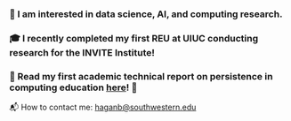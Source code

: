 ### :brain: I am interested in data science, AI, and computing research.
### :mortar_board: I recently completed my first REU at UIUC conducting research for the INVITE Institute!

### 🐍 Read my first academic technical report on persistence in computing education <a href="https://besshagan.github.io/files/finalreport.pdf">here</a>! 🐼

:mailbox_with_mail: How to contact me: haganb@southwestern.edu

<!--
**besshagan/besshagan** is a ✨ _special_ ✨ repository because its `README.md` (this file) appears on your GitHub profile.

Here are some ideas to get you started:

- 🔭 I’m currently working on ...
- 🌱 I’m currently learning ...
- 👯 I’m looking to collaborate on ...
- 🤔 I’m looking for help with ...
- 💬 Ask me about ...
- 📫 How to reach me: ...
- 😄 Pronouns: ...
- ⚡ Fun fact: ...
-->
